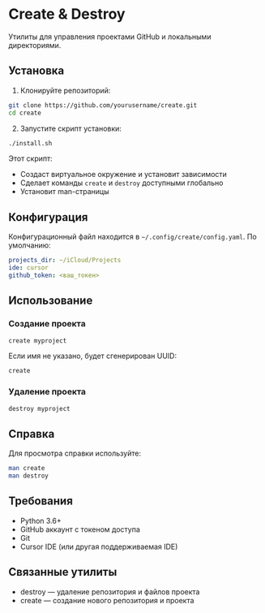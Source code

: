 # Create & Destroy

Утилиты для управления проектами GitHub и локальными директориями.

## Установка

1. Клонируйте репозиторий:
```bash
git clone https://github.com/yourusername/create.git
cd create
```

2. Запустите скрипт установки:
```bash
./install.sh
```

Этот скрипт:
- Создаст виртуальное окружение и установит зависимости
- Сделает команды `create` и `destroy` доступными глобально
- Установит man-страницы

## Конфигурация

Конфигурационный файл находится в `~/.config/create/config.yaml`. По умолчанию:

```yaml
projects_dir: ~/iCloud/Projects
ide: cursor
github_token: <ваш_токен>
```

## Использование

### Создание проекта

```bash
create myproject
```

Если имя не указано, будет сгенерирован UUID:
```bash
create
```

### Удаление проекта

```bash
destroy myproject
```

## Справка

Для просмотра справки используйте:
```bash
man create
man destroy
```

## Требования

- Python 3.6+
- GitHub аккаунт с токеном доступа
- Git
- Cursor IDE (или другая поддерживаемая IDE)

## Связанные утилиты
- destroy — удаление репозитория и файлов проекта
- create — создание нового репозитория и проекта 
